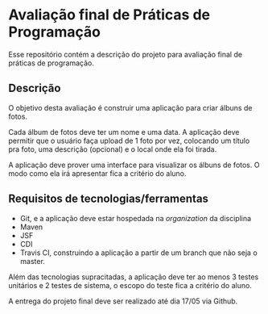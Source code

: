 # Avaliação final de Práticas de Programação

Esse repositório contém a descrição do projeto para avaliação final de práticas de programação.

## Descrição

O objetivo desta avaliação é construir uma aplicação para criar álbuns de fotos.

Cada álbum de fotos deve ter um nome e uma data. A aplicação deve permitir que o usuário faça upload de 1 foto por vez, colocando um título pra foto, uma descrição (opcional) e o local onde ela foi tirada.

A aplicação deve prover uma interface para visualizar os álbuns de fotos. O modo como ela irá apresentar fica a critério do aluno.

## Requisitos de tecnologias/ferramentas

- Git, e a aplicação deve estar hospedada na *organization* da disciplina
- Maven
- JSF
- CDI
- Travis CI, construindo a aplicação a partir de um branch que não seja o master.

Além das tecnologias supracitadas, a aplicação deve ter ao menos 3 testes unitários e 2 testes de sistema, o escopo do teste fica a critério do aluno.

A entrega do projeto final deve ser realizado até dia 17/05 via Github.
